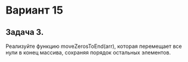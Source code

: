 # Вариант 15 
## Задача 3.
Реализуйте функцию moveZerosToEnd(arr), которая перемещает все нули в конец массива, сохраняя порядок остальных элементов. 